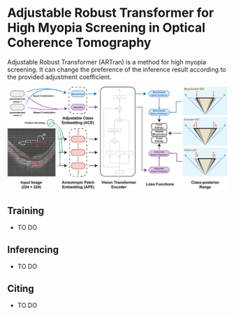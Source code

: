 # Adjustable Robust Transformer for High Myopia Screening in Optical Coherence Tomography

Adjustable Robust Transformer (ARTran) is a method for high myopia screening. It can change the preference of the inference result according to the provided adjustment
coefficient. 

<img src="figs/fig-2.png">


## Training
- TO DO


## Inferencing
- TO DO


## Citing
- TO DO
